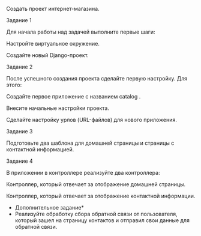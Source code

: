 Создать проект интернет-магазина.

Задание 1

Для начала работы над задачей выполните первые шаги:

Настройте виртуальное окружение.

Создайте новый Django-проект.

Задание 2

После успешного создания проекта сделайте первую настройку. Для этого:

Создайте первое приложение с названием 
catalog .

Внесите начальные настройки проекта.

Сделайте настройку урлов (URL-файлов) для нового приложения.

Задание 3

Подготовьте два шаблона для домашней страницы и страницы с контактной информацией.

Задание 4

В приложении в контроллере реализуйте два контроллера:

 Контроллер, который отвечает за отображение домашней страницы.
 
 Контроллер, который отвечает за отображение контактной информации.
 
* Дополнительное задание*
* Реализуйте обработку сбора обратной связи от пользователя, который зашел на страницу контактов и отправил свои данные для обратной связи.
